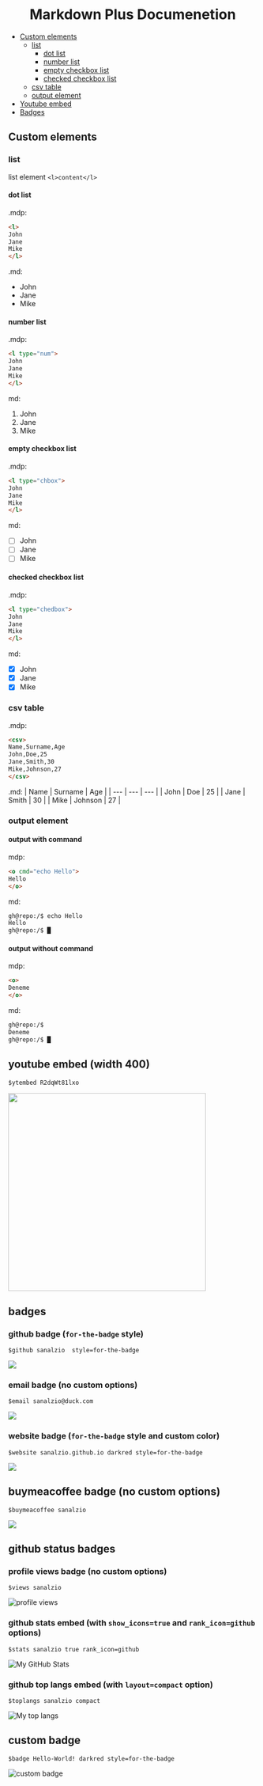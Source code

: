 # <div align="center">Markdown Plus Documenetion</div>


- [Custom elements](#custom-elements)
  - [list](#list)
    - [dot list](#dot-list)
    - [number list](#number-list)
    - [empty checkbox list](#empty-checkbox-list)
    - [checked checkbox list](#checked-checkbox-list)
  - [csv table](#csv-table)
  - [output element](#output-element)
- [Youtube embed](#youtube-embed-width-400)
- [Badges](#badges)

## Custom elements
### list
list element `<l>content</l>`
#### dot list
.mdp:
```html
<l> 
John
Jane
Mike
</l> 
```
.md:
- John
- Jane
- Mike
#### number list
.mdp:
```html
<l type="num"> 
John
Jane
Mike
</l> 
```
md:
1) John
2) Jane
3) Mike
#### empty checkbox list
.mdp:
```html
<l type="chbox"> 
John
Jane
Mike
</l> 
```
md:
- [ ] John
- [ ] Jane
- [ ] Mike
#### checked checkbox list
.mdp:
```html
<l type="chedbox"> 
John
Jane
Mike
</l> 
```
md:
- [X] John
- [X] Jane
- [X] Mike
### csv table
.mdp:
```html
<csv> 
Name,Surname,Age
John,Doe,25
Jane,Smith,30
Mike,Johnson,27
</csv> 
```
.md:
| Name | Surname | Age |
| --- | --- | --- |
| John | Doe | 25 |
| Jane | Smith | 30 |
| Mike | Johnson | 27 |
### output element
#### output with command
mdp:
```html
<o cmd="echo Hello"> 
Hello
</o> 
```
md:
```bash
gh@repo:/$ echo Hello
Hello
gh@repo:/$ █
```
#### output without command
mdp:
```html
<o> 
Deneme
</o> 
```
md:
```bash
gh@repo:/$ 
Deneme
gh@repo:/$ █
```
## youtube embed (width 400)
`$ytembed R2dqWt81lxo`

[<img src="https://img.youtube.com/vi/R2dqWt81lxo/maxresdefault.jpg" width="400" />](https://www.youtube.com/watch?v=R2dqWt81lxo)

## badges
### github badge (`for-the-badge` style)

`$github sanalzio  style=for-the-badge`

[<img src="https://img.shields.io/badge/Github-%2324292e.svg?&logo=github&style=for-the-badge" />](https://github.com/sanalzio)
### email badge (no custom options)

`$email sanalzio@duck.com`

[<img src="https://img.shields.io/badge/E--Mail-gray.svg?&logo=maildotru&logoColor=white" />](mailto:sanalzio@duck.com)
### website badge (`for-the-badge` style and custom color)

`$website sanalzio.github.io darkred style=for-the-badge`

[<img src="https://custom-icon-badges.demolab.com/badge/WebSite-darkred.svg?&logo=globe&style=for-the-badge" />](https://sanalzio.github.io)

## buymeacoffee badge (no custom options)
`$buymeacoffee sanalzio`

[<img src="https://img.shields.io/badge/Donate-Buy%20Me%20A%20Coffee-orange.svg?&logo=buymeacoffee&logoColor=yellow" />](https://buymeacoffe.com/sanalzio)

## github status badges
### profile views badge (no custom options)

`$views sanalzio`

![profile views](https://komarev.com/ghpvc/?username=sanalzio&)
### github stats embed (with `show_icons=true` and `rank_icon=github` options)

`$stats sanalzio true rank_icon=github`

![My GitHub Stats](https://github-readme-stats.vercel.app/api?username=sanalzio&show_icons=true&rank_icon=github)
### github top langs embed (with `layout=compact` option)

`$toplangs sanalzio compact`

![My top langs](https://github-readme-stats.vercel.app/api/top-langs/?username=sanalzio&layout=compact)

## custom badge
`$badge Hello-World! darkred style=for-the-badge`

![custom badge](https://img.shields.io/badge/Hello-World!-darkred.svg?&style=for-the-badge)
